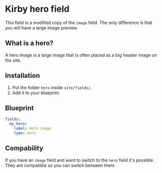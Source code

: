 # Kirby hero field

This field is a modified copy of the `image` field. The only difference is that you will have a large image preview.

## What is a hero?

A hero image is a large image that is often placed as a big header image on the site.

## Installation

1. Put the folder `hero` inside `site/fields/`.
2. Add it to your blueprint.

## Blueprint

```yaml
fields:
  my_hero:
    label: Hero image
    type: hero
```

## Compability

If you have an `image` field and want to switch to the `hero` field it's possible. They are compatible so you can switch between them.